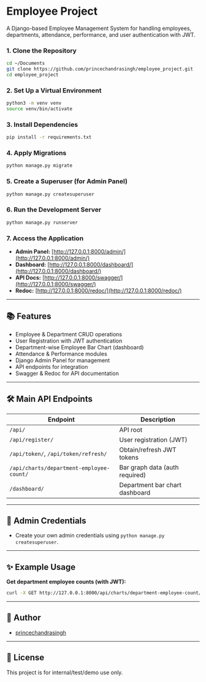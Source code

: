 
# Employee Project

A Django-based Employee Management System for handling employees, departments, attendance, performance, and user authentication with JWT.

### 1. **Clone the Repository**

```bash
cd ~/Documents
git clone https://github.com/princechandrasingh/employee_project.git
cd employee_project
```

### 2. **Set Up a Virtual Environment**

```bash
python3 -m venv venv
source venv/bin/activate
```

### 3. **Install Dependencies**

```bash
pip install -r requirements.txt
```

### 4. **Apply Migrations**

```bash
python manage.py migrate
```

### 5. **Create a Superuser (for Admin Panel)**

```bash
python manage.py createsuperuser
```

### 6. **Run the Development Server**

```bash
python manage.py runserver
```

### 7. **Access the Application**

- **Admin Panel:** [http://127.0.0.1:8000/admin/](http://127.0.0.1:8000/admin/)
- **Dashboard:** [http://127.0.0.1:8000/dashboard/](http://127.0.0.1:8000/dashboard/)
- **API Docs:** [http://127.0.0.1:8000/swagger/](http://127.0.0.1:8000/swagger/)
- **Redoc:** [http://127.0.0.1:8000/redoc/](http://127.0.0.1:8000/redoc/)

---

## 📚 Features

- Employee & Department CRUD operations
- User Registration with JWT authentication
- Department-wise Employee Bar Chart (dashboard)
- Attendance & Performance modules
- Django Admin Panel for management
- API endpoints for integration
- Swagger & Redoc for API documentation

---

## 🛠️ Main API Endpoints

| Endpoint                                             | Description                          |
|------------------------------------------------------|--------------------------------------|
| `/api/`                                              | API root                             |
| `/api/register/`                                     | User registration (JWT)              |
| `/api/token/`, `/api/token/refresh/`                 | Obtain/refresh JWT tokens            |
| `/api/charts/department-employee-count/`             | Bar graph data (auth required)       |
| `/dashboard/`                                        | Department bar chart dashboard       |

---

## 🔑 Admin Credentials

- Create your own admin credentials using `python manage.py createsuperuser`.

---

## ✨ Example Usage

**Get department employee counts (with JWT):**
```bash
curl -X GET http://127.0.0.1:8000/api/charts/department-employee-count/   -H "Authorization: Bearer <your-access-token>"
```

---

## 📝 Author

- [princechandrasingh](https://github.com/princechandrasingh)

---

## 📝 License

This project is for internal/test/demo use only.

